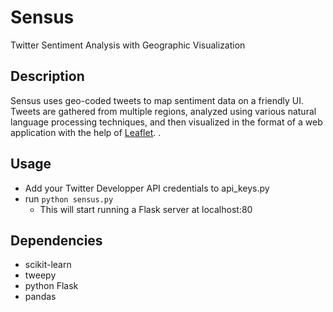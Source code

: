 # Sensus
Twitter Sentiment Analysis with Geographic Visualization


Description
------------
Sensus uses geo-coded tweets to map sentiment data on a friendly UI. 
Tweets are gathered from multiple regions, analyzed using various natural language processing techniques, and then 
visualized in the format of a web application with the help of [Leaflet](https://leafletjs.com/).
.


Usage
------------
* Add your Twitter Developper API credentials to api_keys.py
* run  `python sensus.py`  
  - This will start running a Flask server at localhost:80
  

Dependencies
------------
* scikit-learn
* tweepy
* python Flask
* pandas
